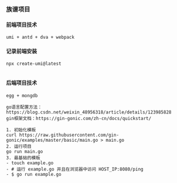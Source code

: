 ### 族谱项目

#### 前端项目技术

```
umi + antd + dva + webpack
```

#### 记录前端安装

```
npx create-umi@latest


```



#### 后端项目技术

```
egg + mongdb
```

```
go语言配置方法：https://blog.csdn.net/weixin_48956318/article/details/123985828
gin框架文档：https://gin-gonic.com/zh-cn/docs/quickstart/
```

```
1. 初始化模板
curl https://raw.githubusercontent.com/gin-gonic/examples/master/basic/main.go > main.go
2. 运行项目
go run main.go
3. 最基础的模板
- touch example.go
- # 运行 example.go 并且在浏览器中访问 HOST_IP:8080/ping
- $ go run example.go
```

